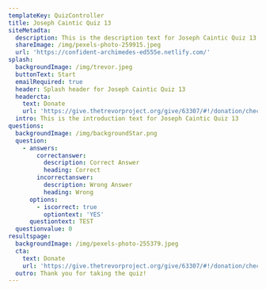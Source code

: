 ```yaml
---
templateKey: QuizController
title: Joseph Caintic Quiz 13
siteMetadta:
  description: This is the description text for Joseph Caintic Quiz 13
  shareImage: /img/pexels-photo-259915.jpeg
  url: 'https://confident-archimedes-ed555e.netlify.com/'
splash:
  backgroundImage: /img/trevor.jpeg
  buttonText: Start
  emailRequired: true
  header: Splash header for Joseph Caintic Quiz 13
  headercta:
    text: Donate
    url: 'https://give.thetrevorproject.org/give/63307/#!/donation/checkout'
  intro: This is the introduction text for Joseph Caintic Quiz 13
questions:
  backgroundImage: /img/backgroundStar.png
  question:
    - answers:
        correctanswer:
          description: Correct Answer
          heading: Correct
        incorrectanswer:
          description: Wrong Answer
          heading: Wrong
      options:
        - iscorrect: true
          optiontext: 'YES'
      questiontext: TEST
  questionvalue: 0
resultspage:
  backgroundImage: /img/pexels-photo-255379.jpeg
  cta:
    text: Donate
    url: 'https://give.thetrevorproject.org/give/63307/#!/donation/checkout'
  outro: Thank you for taking the quiz!
---
```


